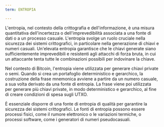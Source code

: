 ```yaml
---
term: ENTROPIA

---
```

L'entropia, nel contesto della crittografia e dell'informazione, è una misura quantitativa dell'incertezza o dell'imprevedibilità associata a una fonte di dati o a un processo casuale. L'entropia svolge un ruolo cruciale nella sicurezza dei sistemi crittografici, in particolare nella generazione di chiavi e numeri casuali. Un'elevata entropia garantisce che le chiavi generate siano sufficientemente imprevedibili e resistenti agli attacchi di forza bruta, in cui un attaccante tenta tutte le combinazioni possibili per indovinare la chiave.

Nel contesto di Bitcoin, l'entropia viene utilizzata per generare chiavi private o semi. Quando si crea un portafoglio deterministico e gerarchico, la costruzione della frase mnemonica avviene a partire da un numero casuale, a sua volta derivato da una fonte di entropia. La frase viene poi utilizzata per generare più chiavi private, in modo deterministico e gerarchico, al fine di creare condizioni di spesa sugli UTXO.

È essenziale disporre di una fonte di entropia di qualità per garantire la sicurezza dei sistemi crittografici. Le fonti di entropia possono essere processi fisici, come il rumore elettronico o le variazioni termiche, o processi software, come i generatori di numeri pseudocasuali.